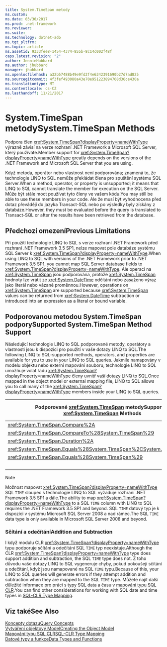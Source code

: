 ```yaml
---
title: System.TimeSpan metody
ms.custom: 
ms.date: 03/30/2017
ms.prod: .net-framework
ms.reviewer: 
ms.suite: 
ms.technology: dotnet-ado
ms.tgt_pltfrm: 
ms.topic: article
ms.assetid: 9333fee8-1454-4374-855b-8c14c002f48f
caps.latest.revision: "2"
author: JennieHubbard
ms.author: jhubbard
manager: jhubbard
ms.openlocfilehash: a32b57488b49e9fd2f4e6342391690b27d7ad825
ms.sourcegitcommit: 4f3fef493080a43e70e951223894768d36ce430a
ms.translationtype: MT
ms.contentlocale: cs-CZ
ms.lasthandoff: 11/21/2017
---
```

# <a name="systemtimespan-methods"></a><span data-ttu-id="91dfd-102">System.TimeSpan metody</span><span class="sxs-lookup"><span data-stu-id="91dfd-102">System.TimeSpan Methods</span></span>
<span data-ttu-id="91dfd-103">Podpora člen <xref:System.TimeSpan?displayProperty=nameWithType> výrazně závisí na verze rozhraní .NET Framework a Microsoft SQL Server, který používáte.</span><span class="sxs-lookup"><span data-stu-id="91dfd-103">Member support for <xref:System.TimeSpan?displayProperty=nameWithType> greatly depends on the versions of the .NET Framework and Microsoft SQL Server that you are using.</span></span>  
  
 <span data-ttu-id="91dfd-104">Když metoda, operátor nebo vlastnost není podporována; znamená to, že technologie LINQ to SQL nemůže překládat člena pro spuštění systému SQL Server.</span><span class="sxs-lookup"><span data-stu-id="91dfd-104">When a method, operator, or property is unsupported; it means that LINQ to SQL cannot translate the member for execution on the SQL Server.</span></span> <span data-ttu-id="91dfd-105">Může být stále moct používat tyto členy ve vašem kódu.</span><span class="sxs-lookup"><span data-stu-id="91dfd-105">You may still be able to use these members in your code.</span></span> <span data-ttu-id="91dfd-106">Ale že musí být vyhodnocena před dotaz převádějí do jazyka Transact-SQL nebo po výsledky byly získány z databáze.</span><span class="sxs-lookup"><span data-stu-id="91dfd-106">However, they must be evaluated before the query is translated to Transact-SQL or after the results have been retrieved from the database.</span></span>  
  
## <a name="previous-limitations"></a><span data-ttu-id="91dfd-107">Předchozí omezení</span><span class="sxs-lookup"><span data-stu-id="91dfd-107">Previous Limitations</span></span>  
 <span data-ttu-id="91dfd-108">Při použití technologie LINQ to SQL s verze rozhraní .NET Framework před rozhraní .NET Framework 3.5 SP1, nelze mapovat pole databáze systému SQL Server k <xref:System.TimeSpan?displayProperty=nameWithType>.</span><span class="sxs-lookup"><span data-stu-id="91dfd-108">When using LINQ to SQL with versions of the .NET Framework prior to .NET Framework 3.5 SP1, you cannot map SQL Server database fields to <xref:System.TimeSpan?displayProperty=nameWithType>.</span></span> <span data-ttu-id="91dfd-109">Ale operací na <xref:System.TimeSpan> jsou podporována, protože <xref:System.TimeSpan> hodnoty lze vrátit ze <xref:System.DateTime> odčítání nebo zasaženo výraz jako literál nebo vázané proměnnou.</span><span class="sxs-lookup"><span data-stu-id="91dfd-109">However, operations on <xref:System.TimeSpan> are supported because <xref:System.TimeSpan> values can be returned from <xref:System.DateTime> subtraction or introduced into an expression as a literal or bound variable.</span></span>  
  
## <a name="supported-systemtimespan-method-support"></a><span data-ttu-id="91dfd-110">Podporovanou metodou System.TimeSpan podpory</span><span class="sxs-lookup"><span data-stu-id="91dfd-110">Supported System.TimeSpan Method Support</span></span>  
 <span data-ttu-id="91dfd-111">Následující technologie LINQ to SQL podporované metody, operátory a vlastnosti jsou k dispozici pro použití v vaše dotazy LINQ to SQL.</span><span class="sxs-lookup"><span data-stu-id="91dfd-111">The following LINQ to SQL-supported methods, operators, and properties are available for you to use in your LINQ to SQL queries.</span></span> <span data-ttu-id="91dfd-112">Jakmile namapovány v modelu objektu nebo externí mapování souboru, technologie LINQ to SQL umožňuje volat řadu <xref:System.TimeSpan?displayProperty=nameWithType> členy uvnitř vaší dotazy LINQ to SQL.</span><span class="sxs-lookup"><span data-stu-id="91dfd-112">Once mapped in the object model or external mapping file, LINQ to SQL allows you to call many of the <xref:System.TimeSpan?displayProperty=nameWithType> members inside your LINQ to SQL queries.</span></span>  
  
|<span data-ttu-id="91dfd-113">Podporované <xref:System.TimeSpan> metody</span><span class="sxs-lookup"><span data-stu-id="91dfd-113">Supported <xref:System.TimeSpan> Methods</span></span>|<span data-ttu-id="91dfd-114">Podporované <xref:System.TimeSpan> operátory</span><span class="sxs-lookup"><span data-stu-id="91dfd-114">Supported <xref:System.TimeSpan> Operators</span></span>|<span data-ttu-id="91dfd-115">Podporované <xref:System.TimeSpan> vlastnosti</span><span class="sxs-lookup"><span data-stu-id="91dfd-115">Supported <xref:System.TimeSpan> Properties</span></span>|  
|------------------------------------------------------------------------------------------------------------------------------------------------|--------------------------------------------------------------------------------------------------------------------------------------------------|---------------------------------------------------------------------------------------------------------------------------------------------------|  
|<xref:System.TimeSpan.Compare%2A>|<xref:System.TimeSpan.op_Equality%2A>|<xref:System.TimeSpan.Days%2A>|  
|<xref:System.TimeSpan.CompareTo%28System.TimeSpan%29>|<xref:System.TimeSpan.op_GreaterThan%2A>|<xref:System.TimeSpan.Hours%2A>|  
|<xref:System.TimeSpan.Duration%2A>|<xref:System.TimeSpan.op_GreaterThanOrEqual%2A>|<xref:System.TimeSpan.MaxValue>|  
|<xref:System.TimeSpan.Equals%28System.TimeSpan%2CSystem.TimeSpan%29>|<xref:System.TimeSpan.op_Inequality%2A>|<xref:System.TimeSpan.Milliseconds%2A>|  
|<xref:System.TimeSpan.Equals%28System.TimeSpan%29>|<xref:System.TimeSpan.op_LessThan%2A>|<xref:System.TimeSpan.Minutes%2A>|  
||<xref:System.TimeSpan.op_LessThanOrEqual%2A>|<!--zz <xref:System.TimeSpan.MinValue%2A>-->|  
  
> [!NOTE]
>  <span data-ttu-id="91dfd-116">Možnost mapovat <xref:System.TimeSpan?displayProperty=nameWithType> SQL `TIME` sloupec s technologie LINQ to SQL vyžaduje rozhraní .NET Framework 3.5 SP1 a dále.</span><span class="sxs-lookup"><span data-stu-id="91dfd-116">The ability to map <xref:System.TimeSpan?displayProperty=nameWithType> to a SQL `TIME` column with LINQ to SQL requires the .NET Framework 3.5 SP1 and beyond.</span></span> <span data-ttu-id="91dfd-117">SQL `TIME` datový typ je k dispozici v systému Microsoft SQL Server 2008 a nad rámec.</span><span class="sxs-lookup"><span data-stu-id="91dfd-117">The SQL `TIME` data type is only available in Microsoft SQL Server 2008 and beyond.</span></span>  
  
### <a name="addition-and-subtraction"></a><span data-ttu-id="91dfd-118">Sčítání a odečítání</span><span class="sxs-lookup"><span data-stu-id="91dfd-118">Addition and Subtraction</span></span>  
 <span data-ttu-id="91dfd-119">I když modulu CLR <xref:System.TimeSpan?displayProperty=nameWithType> typu podporuje sčítání a odečítání SQL `TIME` typ neexistuje.</span><span class="sxs-lookup"><span data-stu-id="91dfd-119">Although the CLR <xref:System.TimeSpan?displayProperty=nameWithType> type does support addition and subtraction, the SQL `TIME` type does not.</span></span> <span data-ttu-id="91dfd-120">Z toho důvodu vaše dotazy LINQ to SQL vygeneruje chyby, pokud pokoušejí sčítání a odečítání, když jsou namapované na SQL `TIME` typu.</span><span class="sxs-lookup"><span data-stu-id="91dfd-120">Because of this, your LINQ to SQL queries will generate errors if they attempt addition and subtraction when they are mapped to the SQL `TIME` type.</span></span> <span data-ttu-id="91dfd-121">Můžete najít další důležité informace pro práci s typy SQL data a času v [mapování typu SQL CLR](../../../../../../docs/framework/data/adonet/sql/linq/sql-clr-type-mapping.md).</span><span class="sxs-lookup"><span data-stu-id="91dfd-121">You can find other considerations for working with SQL date and time types in [SQL-CLR Type Mapping](../../../../../../docs/framework/data/adonet/sql/linq/sql-clr-type-mapping.md).</span></span>  
  
## <a name="see-also"></a><span data-ttu-id="91dfd-122">Viz také</span><span class="sxs-lookup"><span data-stu-id="91dfd-122">See Also</span></span>  
 [<span data-ttu-id="91dfd-123">Koncepty dotazu</span><span class="sxs-lookup"><span data-stu-id="91dfd-123">Query Concepts</span></span>](../../../../../../docs/framework/data/adonet/sql/linq/query-concepts.md)  
 [<span data-ttu-id="91dfd-124">Vytváření objektový Model</span><span class="sxs-lookup"><span data-stu-id="91dfd-124">Creating the Object Model</span></span>](../../../../../../docs/framework/data/adonet/sql/linq/creating-the-object-model.md)  
 [<span data-ttu-id="91dfd-125">Mapování typu SQL CLR</span><span class="sxs-lookup"><span data-stu-id="91dfd-125">SQL-CLR Type Mapping</span></span>](../../../../../../docs/framework/data/adonet/sql/linq/sql-clr-type-mapping.md)  
 [<span data-ttu-id="91dfd-126">Datové typy a funkce</span><span class="sxs-lookup"><span data-stu-id="91dfd-126">Data Types and Functions</span></span>](../../../../../../docs/framework/data/adonet/sql/linq/data-types-and-functions.md)

